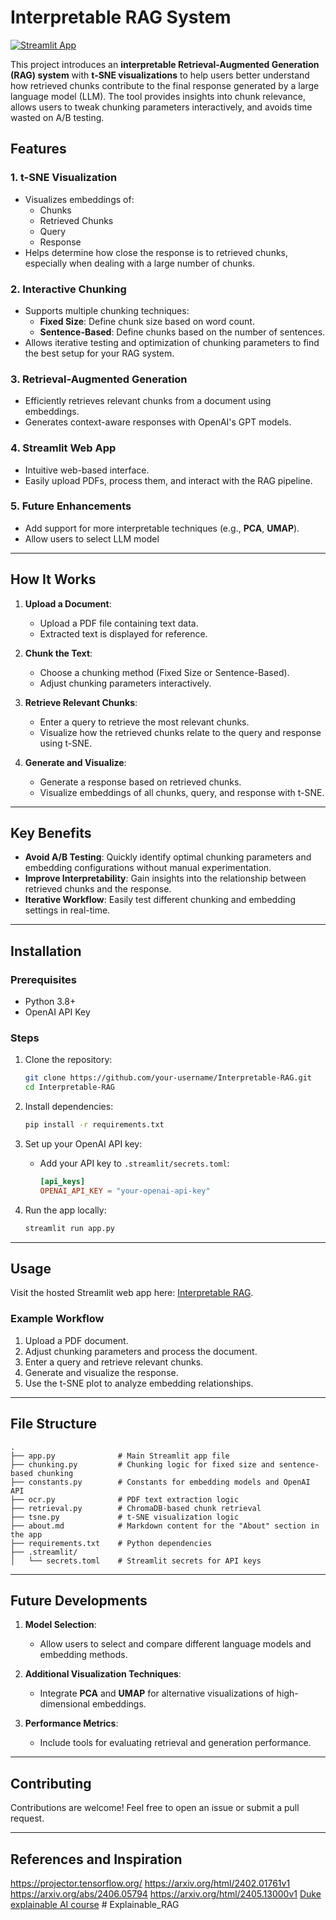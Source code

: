 # Interpretable RAG System

[![Streamlit App](https://img.shields.io/badge/Streamlit-Online-orange)](https://interpretable-rag.streamlit.app/)

This project introduces an **interpretable Retrieval-Augmented Generation (RAG) system** with **t-SNE visualizations** to help users better understand how retrieved chunks contribute to the final response generated by a large language model (LLM). The tool provides insights into chunk relevance, allows users to tweak chunking parameters interactively, and avoids time wasted on A/B testing.

## Features

### 1. **t-SNE Visualization**
- Visualizes embeddings of:
  - Chunks
  - Retrieved Chunks
  - Query
  - Response
- Helps determine how close the response is to retrieved chunks, especially when dealing with a large number of chunks.

### 2. **Interactive Chunking**
- Supports multiple chunking techniques:
  - **Fixed Size**: Define chunk size based on word count.
  - **Sentence-Based**: Define chunks based on the number of sentences.
- Allows iterative testing and optimization of chunking parameters to find the best setup for your RAG system.

### 3. **Retrieval-Augmented Generation**
- Efficiently retrieves relevant chunks from a document using embeddings.
- Generates context-aware responses with OpenAI's GPT models.

### 4. **Streamlit Web App**
- Intuitive web-based interface.
- Easily upload PDFs, process them, and interact with the RAG pipeline.

### 5. **Future Enhancements**
- Add support for more interpretable techniques (e.g., **PCA**, **UMAP**).
- Allow users to select LLM model

---

## How It Works

1. **Upload a Document**:
   - Upload a PDF file containing text data.
   - Extracted text is displayed for reference.

2. **Chunk the Text**:
   - Choose a chunking method (Fixed Size or Sentence-Based).
   - Adjust chunking parameters interactively.

3. **Retrieve Relevant Chunks**:
   - Enter a query to retrieve the most relevant chunks.
   - Visualize how the retrieved chunks relate to the query and response using t-SNE.

4. **Generate and Visualize**:
   - Generate a response based on retrieved chunks.
   - Visualize embeddings of all chunks, query, and response with t-SNE.

---

## Key Benefits

- **Avoid A/B Testing**: Quickly identify optimal chunking parameters and embedding configurations without manual experimentation.
- **Improve Interpretability**: Gain insights into the relationship between retrieved chunks and the response.
- **Iterative Workflow**: Easily test different chunking and embedding settings in real-time.

---

## Installation

### Prerequisites
- Python 3.8+
- OpenAI API Key

### Steps

1. Clone the repository:
   ```bash
   git clone https://github.com/your-username/Interpretable-RAG.git
   cd Interpretable-RAG
   ```

2. Install dependencies:
   ```bash
   pip install -r requirements.txt
   ```

3. Set up your OpenAI API key:
   - Add your API key to `.streamlit/secrets.toml`:
     ```toml
     [api_keys]
     OPENAI_API_KEY = "your-openai-api-key"
     ```

4. Run the app locally:
   ```bash
   streamlit run app.py
   ```

---

## Usage

Visit the hosted Streamlit web app here: [Interpretable RAG](https://interpretable-rag.streamlit.app/).

### Example Workflow

1. Upload a PDF document.
2. Adjust chunking parameters and process the document.
3. Enter a query and retrieve relevant chunks.
4. Generate and visualize the response.
5. Use the t-SNE plot to analyze embedding relationships.

---

## File Structure

```
.
├── app.py              # Main Streamlit app file
├── chunking.py         # Chunking logic for fixed size and sentence-based chunking
├── constants.py        # Constants for embedding models and OpenAI API
├── ocr.py              # PDF text extraction logic
├── retrieval.py        # ChromaDB-based chunk retrieval
├── tsne.py             # t-SNE visualization logic
├── about.md            # Markdown content for the "About" section in the app
├── requirements.txt    # Python dependencies
├── .streamlit/
│   └── secrets.toml    # Streamlit secrets for API keys
```

---

## Future Developments

1. **Model Selection**:
   - Allow users to select and compare different language models and embedding methods.

2. **Additional Visualization Techniques**:
   - Integrate **PCA** and **UMAP** for alternative visualizations of high-dimensional embeddings.

3. **Performance Metrics**:
   - Include tools for evaluating retrieval and generation performance.

---

## Contributing

Contributions are welcome! Feel free to open an issue or submit a pull request.

---

## References and Inspiration

https://projector.tensorflow.org/
https://arxiv.org/html/2402.01761v1
https://arxiv.org/abs/2406.05794
https://arxiv.org/html/2405.13000v1
[Duke explainable AI course](https://pratt.duke.edu/news/xai-coursera/#:~:text=%2C%E2%80%9D%20Bent%20said.-,Explainable%20AI%20and%20interpretable%20ML%20enable%20us%20to%20use%20knowledge,make%20based%20on%20these%20predictions.&text=The%20online%20specialization%20includes%20three,Interpretable%20Machine%20Learning)
#   E x p l a i n a b l e _ R A G  
 